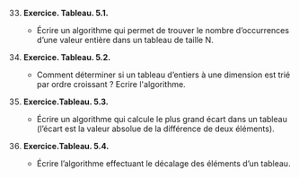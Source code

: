 33. **Exercice. Tableau. 5.1.**
    - Écrire un algorithme qui permet de trouver le nombre d’occurrences d’une valeur entière dans un tableau de taille N.


34. **Exercice. Tableau. 5.2.**
    - Comment déterminer si un tableau d’entiers à une dimension est trié par ordre croissant ? Ecrire l'algorithme.

35. **Exercice.Tableau. 5.3.**
    - Écrire un algorithme qui calcule le plus grand écart
     dans un tableau (l’écart est la valeur absolue de la différence de deux éléments).

36. **Exercice.Tableau. 5.4.**
    - Écrire l’algorithme effectuant le décalage des  éléments d’un tableau.